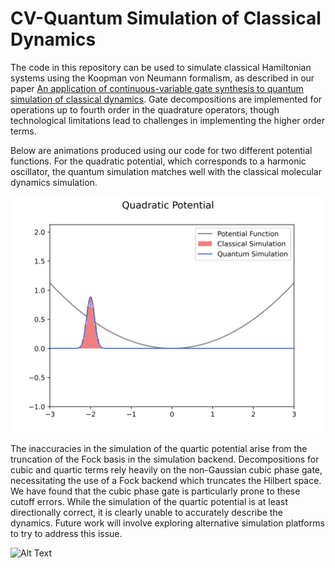 # CV-Quantum Simulation of Classical Dynamics

The code in this repository can be used to simulate classical Hamiltonian systems using the Koopman von Neumann formalism, as described in our paper [An application of continuous-variable gate synthesis to quantum simulation of classical dynamics]([https://duckduckgo.com](https://arxiv.org/abs/2407.08006)). Gate decompositions are implemented for operations up to fourth order in the quadrature operators, though technological limitations lead to challenges in implementing the higher order terms. 

Below are animations produced using our code for two different potential functions. For the quadratic potential, which corresponds to a harmonic oscillator, the quantum simulation matches well with the classical molecular dynamics simulation.

![Alt Text](https://github.com/samcochran/cv-quantum-simulation/blob/main/animations/quadratic_potential.gif?raw=true)

The inaccuracies in the simulation of the quartic potential arise from the truncation of the Fock basis in the simulation backend. Decompositions for cubic and quartic terms rely heavily on the non-Gaussian cubic phase gate, necessitating the use of a Fock backend which truncates the Hilbert space. We have found that the cubic phase gate is particularly prone to these cutoff errors. While the simulation of the quartic potential is at least directionally correct, it is clearly unable to accurately describe the dynamics. Future work will involve exploring alternative simulation platforms to try to address this issue.

![Alt Text]([https://github.com/samcochran/cv-quantum-simulation/blob/main/animations/quadratic_potential.gif?raw=true](https://github.com/samcochran/cv-quantum-simulation/blob/main/animations/quartic_potential.gif?raw=true))

